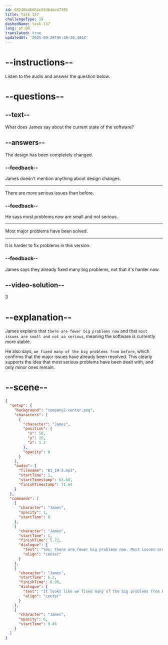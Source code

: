 ```yaml
---
id: 68246b46664c59364de47385
title: Task 137
challengeType: 19
dashedName: task-137
lang: pt-BR
translated: true
updatedAt: '2025-09-29T05:49:20.484Z'
---
```


<!-- (Audio) James: Yes, there are fewer big problems now. Most issues are small and not so serious. It looks like we fixed many of the big problems from before. -->

# --instructions--

Listen to the audio and answer the question below.

# --questions--

## --text--

What does James say about the current state of the software?

## --answers--

The design has been completely changed.

### --feedback--

James doesn't mention anything about design changes.

---

There are more serious issues than before.

### --feedback--

He says most problems now are small and not serious.

---

Most major problems have been solved.

---

It is harder to fix problems in this version.

### --feedback--

James says they already fixed many big problems, not that it's harder now.

## --video-solution--

3

# --explanation--

James explains that `there are fewer big problems now` and that `most issues are small and not so serious`, meaning the software is currently more stable.

He also says, `we fixed many of the big problems from before`, which confirms that the major issues have already been resolved. This clearly supports the idea that most serious problems have been dealt with, and only minor ones remain.

# --scene--

```json
{
  "setup": {
    "background": "company2-center.png",
    "characters": [
      {
        "character": "James",
        "position": {
          "x": 50,
          "y": 15,
          "z": 1.2
        },
        "opacity": 0
      }
    ],
    "audio": {
      "filename": "B1_19-3.mp3",
      "startTime": 1,
      "startTimestamp": 63.68,
      "finishTimestamp": 71.64
    }
  },
  "commands": [
    {
      "character": "James",
      "opacity": 1,
      "startTime": 0
    },
    {
      "character": "James",
      "startTime": 1,
      "finishTime": 5.72,
      "dialogue": {
        "text": "Yes, there are fewer big problems now. Most issues are small and not so serious.",
        "align": "center"
      }
    },
    {
      "character": "James",
      "startTime": 6.2,
      "finishTime": 8.96,
      "dialogue": {
        "text": "It looks like we fixed many of the big problems from before.",
        "align": "center"
      }
    },
    {
      "character": "James",
      "opacity": 0,
      "startTime": 9.46
    }
  ]
}
```
